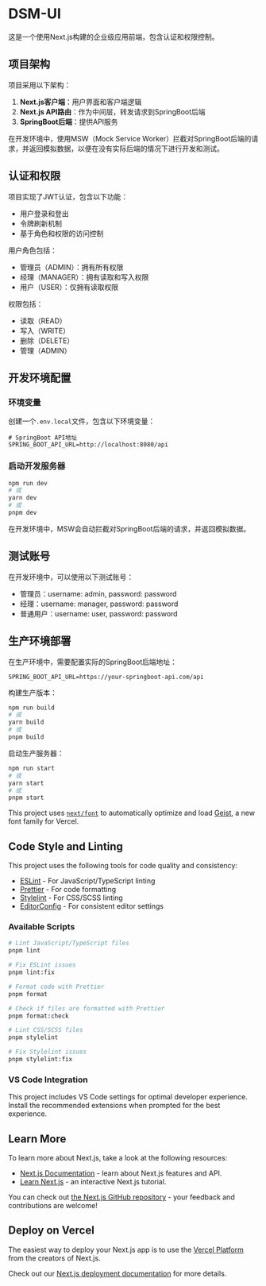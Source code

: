# DSM-UI

这是一个使用Next.js构建的企业级应用前端，包含认证和权限控制。

## 项目架构

项目采用以下架构：

1. **Next.js客户端**：用户界面和客户端逻辑
2. **Next.js API路由**：作为中间层，转发请求到SpringBoot后端
3. **SpringBoot后端**：提供API服务

在开发环境中，使用MSW（Mock Service Worker）拦截对SpringBoot后端的请求，并返回模拟数据，以便在没有实际后端的情况下进行开发和测试。

## 认证和权限

项目实现了JWT认证，包含以下功能：

- 用户登录和登出
- 令牌刷新机制
- 基于角色和权限的访问控制

用户角色包括：

- 管理员（ADMIN）：拥有所有权限
- 经理（MANAGER）：拥有读取和写入权限
- 用户（USER）：仅拥有读取权限

权限包括：

- 读取（READ）
- 写入（WRITE）
- 删除（DELETE）
- 管理（ADMIN）

## 开发环境配置

### 环境变量

创建一个`.env.local`文件，包含以下环境变量：

```
# SpringBoot API地址
SPRING_BOOT_API_URL=http://localhost:8080/api
```

### 启动开发服务器

```bash
npm run dev
# 或
yarn dev
# 或
pnpm dev
```

在开发环境中，MSW会自动拦截对SpringBoot后端的请求，并返回模拟数据。

## 测试账号

在开发环境中，可以使用以下测试账号：

- 管理员：username: admin, password: password
- 经理：username: manager, password: password
- 普通用户：username: user, password: password

## 生产环境部署

在生产环境中，需要配置实际的SpringBoot后端地址：

```
SPRING_BOOT_API_URL=https://your-springboot-api.com/api
```

构建生产版本：

```bash
npm run build
# 或
yarn build
# 或
pnpm build
```

启动生产服务器：

```bash
npm run start
# 或
yarn start
# 或
pnpm start
```

This project uses [`next/font`](https://nextjs.org/docs/app/building-your-application/optimizing/fonts) to automatically optimize and load [Geist](https://vercel.com/font), a new font family for Vercel.

## Code Style and Linting

This project uses the following tools for code quality and consistency:

- [ESLint](https://eslint.org/) - For JavaScript/TypeScript linting
- [Prettier](https://prettier.io/) - For code formatting
- [Stylelint](https://stylelint.io/) - For CSS/SCSS linting
- [EditorConfig](https://editorconfig.org/) - For consistent editor settings

### Available Scripts

```bash
# Lint JavaScript/TypeScript files
pnpm lint

# Fix ESLint issues
pnpm lint:fix

# Format code with Prettier
pnpm format

# Check if files are formatted with Prettier
pnpm format:check

# Lint CSS/SCSS files
pnpm stylelint

# Fix Stylelint issues
pnpm stylelint:fix
```

### VS Code Integration

This project includes VS Code settings for optimal developer experience. Install the recommended extensions when prompted for the best experience.

## Learn More

To learn more about Next.js, take a look at the following resources:

- [Next.js Documentation](https://nextjs.org/docs) - learn about Next.js features and API.
- [Learn Next.js](https://nextjs.org/learn) - an interactive Next.js tutorial.

You can check out [the Next.js GitHub repository](https://github.com/vercel/next.js) - your feedback and contributions are welcome!

## Deploy on Vercel

The easiest way to deploy your Next.js app is to use the [Vercel Platform](https://vercel.com/new?utm_medium=default-template&filter=next.js&utm_source=create-next-app&utm_campaign=create-next-app-readme) from the creators of Next.js.

Check out our [Next.js deployment documentation](https://nextjs.org/docs/app/building-your-application/deploying) for more details.
